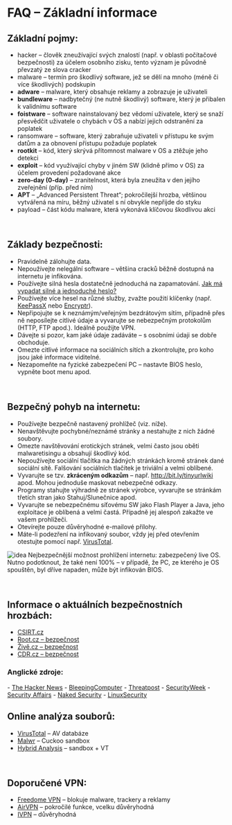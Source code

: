 # FAQ &ndash; Základní informace

## Základní pojmy:
- <span class="green">hacker</span> &ndash; člověk zneužívající svých znalostí (např. v oblasti počítačové bezpečnosti) za účelem osobního zisku, tento význam je původně převzatý ze slova cracker
- <span class="green">malware</span> &ndash; termín pro škodlivý software, jež se dělí na mnoho (méně či více škodlivých) podskupin
- **adware** &ndash; malware, který obsahuje reklamy a zobrazuje je uživateli
- **bundleware** &ndash; nadbytečný (ne nutně škodlivý) software, který je přibalen k validnímu software
- **foistware** &ndash; software nainstalovaný bez vědomí uživatele, který se snaží přesvědčit uživatele o chybách v OS a nabízí jejich odstranění za poplatek
- <span class="green">ransomware</span> &ndash; software, který zabraňuje uživateli v přístupu ke svým datům a za obnovení přístupu požaduje poplatek
- **rootkit** &ndash; kód, který skrývá přítomnost malware v OS a ztěžuje jeho detekci
- **exploit** &ndash; kód využívající chyby v jiném SW (klidně přímo v OS) za účelem provedení požadované akce
- **zero-day (0-day)** &ndash; zranitelnost, která byla zneužita v den jejího zveřejnění (příp. před ním)
- **APT** &ndash; &bdquo;Advanced Persistent Threat&ldquo;; pokročilejší hrozba, většinou vytvářená na míru, běžný uživatel s ní obvykle nepřijde do styku
- <span class="green">payload</span> &ndash; část kódu malware, která vykonává klíčovou škodlivou akci

<br>

## Základy bezpečnosti:
- Pravidelně zálohujte data.
- Nepoužívejte nelegální software &ndash; většina cracků běžně dostupná na internetu je infikována.
- Používejte silná hesla dostatečně jednoduchá na zapamatování. <a href="https://csirt.cz/files/csirt/password_strength_sm.png" target="_blank">Jak má vypadat silné a jednoduché heslo?</a>
- Používejte více hesel na různé služby, zvažte použití klíčenky (např. <a href="https://www.keepassx.org/" target="_blank">KeePassX</a> nebo <a href="https://spideroak.com/solutions/encryptr" target="_blank">Encryptr</a>).
- Nepřipojujte se k neznámým/veřejným bezdrátovým sítím, případně přes ně neposílejte citlivé údaje a vyvarujte se nebezpečným protokolům (HTTP, FTP apod.). Ideálně použijte VPN.
- Dávejte si pozor, kam jaké údaje zadáváte &ndash; s osobními údaji se dobře obchoduje.
- Omezte citlivé informace na sociálních sítích a zkontrolujte, pro koho jsou jaké informace viditelné.
- Nezapomeňte na fyzické zabezpečení PC &ndash; nastavte BIOS heslo, vypněte boot menu apod.

<br>

## Bezpečný pohyb na internetu:
- Používejte bezpečně nastavený prohlížeč (viz. níže).
- Nenavštěvujte pochybné/neznámé stránky a nestahujte z nich žádné soubory.
- Omezte navštěvování erotických stránek, velmi často jsou oběti malwaretisingu a obsahují škodlivý kód.
- Nepoužívejte sociální tlačítka na žádných stránkách kromě stránek dané sociální sítě. Falšování sociálních tlačítek je triviální a velmi oblíbené.
- Vyvarujte se tzv. **zkráceným odkazům** &ndash; např. http://bit.ly/tinyurlwiki apod. Mohou jednoduše maskovat nebezpečné odkazy.
- Programy stahujte výhradně ze stránek výrobce, vyvarujte se stránkám třetích stran jako Stahuj/Slunečnice apod.
- Vyvarujte se nebezpečnému síťovému SW jako <span class="green">Flash Player</span> a <span class="green">Java</span>, jeho exploitace je oblíbená a velmi častá. Případně jej alespoň zakažte ve vašem prohlížeči.
- Otevírejte pouze důvěryhodné e-mailové přílohy.
- Máte-li podezření na infikovaný soubor, vždy jej před otevřením otestujte pomocí např. <a href="https://www.virustotal.com/" target="_blank">VirusTotal</a>.

![idea](https://mople71.cz/sm/idea.gif) Nejbezpečnější možnost prohlížení internetu: <span class="green">zabezpečený live OS</span>. Nutno podotknout, že také není 100% &ndash; v případě, že PC, ze kterého je OS spouštěn, byl dříve napaden, může být infikován BIOS.

<br>

## Informace o aktuálních bezpečnostních hrozbách:
- <a href="https://csirt.cz/news/security/" target="_blank">CSIRT.cz</a>
- <a href="http://www.root.cz/bezpecnost/" target="_blank">Root.cz &ndash; bezpečnost</a>
- <a href="http://www.zive.cz/bezpecnost/sc-120/default.aspx?tags=1" target="_blank">Živě.cz &ndash; bezpečnost</a></li>
- <a href="http://cdr.cz/rubriky/bezpecnost" target="_blank">CDR.cz &ndash; bezpečnost</a>

<h3 id="basics4.1" class="nocol">Anglické zdroje:</h3>
- <a href="http://thehackernews.com/" target="_blank">The Hacker News</a>
- <a href="http://www.bleepingcomputer.com/" target="_blank">BleepingComputer</a>
- <a href="https://threatpost.com/" target="_blank">Threatpost</a>
- <a href="http://www.securityweek.com/" target="_blank">SecurityWeek</a>
- <a href="http://securityaffairs.co/wordpress/" target="_blank">Security Affairs</a>
- <a href="https://nakedsecurity.sophos.com/" target="_blank">Naked Security</a>
- <a href="http://linuxsecurity.com/" target="_blank">LinuxSecurity</a>

<br>

## Online analýza souborů:
- <a href="https://www.virustotal.com/" target="_blank">VirusTotal</a> &ndash; AV databáze
- <a href="https://malwr.com/submission/" target="_blank">Malwr</a> &ndash; Cuckoo sandbox
- <a href="https://www.reverse.it/" target="_blank">Hybrid Analysis</a> &ndash; sandbox + VT

<br>

## Doporučené VPN:
- <a href="https://www.f-secure.com/en/web/home_global/freedome?icid=1545" target="_blank">Freedome VPN</a> &ndash; blokuje malware, trackery a reklamy
- <a href="https://airvpn.org/" target="_blank">AirVPN</a> &ndash; pokročilé funkce, vcelku důvěryhodná
- <a href="https://www.ivpn.net/" target="_blank">IVPN</a> &ndash; důvěryhodná
